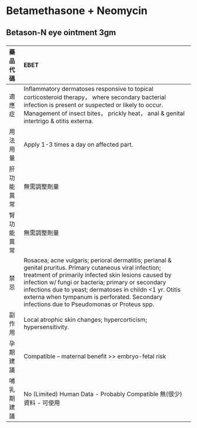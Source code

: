 # Betamethasone + Neomycin

## Betason-N eye ointment 3gm

##### 

| 藥品代碼   | EBET                                                                                                                                                                                                                                                                                                                                                                              |
|:-----------|:----------------------------------------------------------------------------------------------------------------------------------------------------------------------------------------------------------------------------------------------------------------------------------------------------------------------------------------------------------------------------------|
| 適應症     | Inflammatory dermatoses responsive to topical corticosteroid therapy， where secondary bacterial infection is present or suspected or likely to occur. Management of insect bites， prickly heat， anal & genital intertrigo & otitis externa.                                                                                                                                    |
| 用法用量   | Apply 1-3 times a day on affected part.                                                                                                                                                                                                                                                                                                                                           |
| 肝功能異常 | 無需調整劑量                                                                                                                                                                                                                                                                                                                                                                      |
| 腎功能異常 | 無需調整劑量                                                                                                                                                                                                                                                                                                                                                                      |
| 禁忌       | Rosacea; acne vulgaris; perioral dermatitis; perianal & genital pruritus. Primary cutaneous viral infection; treatment of primarily infected skin lesions caused by infection w/ fungi or bacteria; primary or secondary infections due to yeast; dermatoses in childn <1 yr. Otitis externa when tympanum is perforated. Secondary infections due to Pseudomonas or Proteus spp. |
| 副作用     | Local atrophic skin changes; hypercorticism; hypersensitivity.                                                                                                                                                                                                                                                                                                                    |
| 孕期建議   | Compatible – maternal benefit >> embryo-fetal risk                                                                                                                                                                                                                                                                                                                                |
| 哺乳期建議 | No (Limited) Human Data - Probably Compatible 無(很少)資料 - 可使用                                                                                                                                                                                                                                                                                                               |

